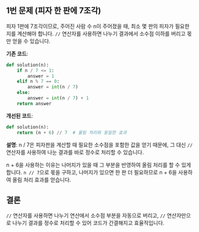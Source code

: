 ## 1번 문제 (피자 한 판에 7조각)
피자 1판에 7조각이므로, 주어진 사람 수 n이 주어졌을 때, 최소 몇 판의 피자가 필요한지를 계산해야 합니다. `//` 연산자를 사용하면 나누기 결과에서 소수점 이하를 버리고 몫만 얻을 수 있습니다.

**기존 코드**:
```python
def solution(n):
    if n / 7 <= 1:
        answer = 1
    elif n % 7 == 0:
        answer = int(n / 7)
    else:
        answer = int(n / 7) + 1
    return answer
```

**개선된 코드**:
```python
def solution(n):
    return (n + 6) // 7  # 올림 처리와 동일한 효과
```

**설명**:
n / 7은 피자판을 계산할 때 필요한 소수점을 포함한 값을 얻기 때문에, 그 대신 ``//`` 연산자를 사용하여 나눈 결과를 바로 정수로 처리할 수 있습니다.

n + 6을 사용하는 이유는 나머지가 있을 때 그 부분을 반영하여 올림 처리를 할 수 있게 합니다. `n // 7`으로 몫을 구하고, 나머지가 있으면 한 판 더 필요하므로 n + 6을 사용하여 올림 처리 효과를 얻습니다.

## 결론
`//` 연산자를 사용하면 나누기 연산에서 소수점 부분을 자동으로 버리고, `//` 연산자만으로 나누기 결과를 정수로 처리할 수 있어 코드가 간결해지고 효율적입니다.

